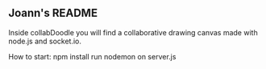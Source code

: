 ## Joann's README

Inside collabDoodle you will find a collaborative drawing canvas made with node.js and socket.io. 

How to start:
npm install
run nodemon on server.js
